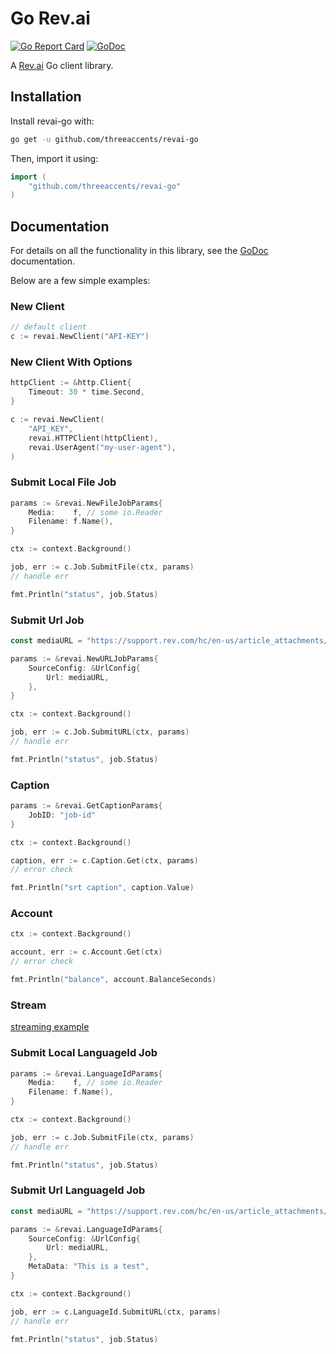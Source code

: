 # Go Rev.ai 
[![Go Report Card](https://goreportcard.com/badge/github.com/threeaccents/revai-go)](https://goreportcard.com/report/github.com/threeaccents/revai-go)
[![GoDoc](http://img.shields.io/badge/godoc-reference-blue.svg)](http://godoc.org/github.com/threeaccents/revai-go)

A [Rev.ai](https://rev.ai) Go client library.

## Installation

Install revai-go with:

```sh
go get -u github.com/threeaccents/revai-go
```

Then, import it using:

``` go
import (
    "github.com/threeaccents/revai-go"
)
```

## Documentation

For details on all the functionality in this library, see the [GoDoc](http://godoc.org/github.com/threeaccents/revai-go)
documentation.

Below are a few simple examples:

### New Client
```go
// default client
c := revai.NewClient("API-KEY")
```

### New Client With Options
```go
httpClient := &http.Client{
    Timeout: 30 * time.Second,
}

c := revai.NewClient(
    "API_KEY",
    revai.HTTPClient(httpClient),
    revai.UserAgent("my-user-agent"),
)
```

### Submit Local File Job

```go
params := &revai.NewFileJobParams{
	Media:    f, // some io.Reader
	Filename: f.Name(),
}

ctx := context.Background()

job, err := c.Job.SubmitFile(ctx, params)
// handle err

fmt.Println("status", job.Status)
```

### Submit Url Job

```go
const mediaURL = "https://support.rev.com/hc/en-us/article_attachments/200043975/FTC_Sample_1_-_Single.mp3"

params := &revai.NewURLJobParams{
    SourceConfig: &UrlConfig{
        Url: mediaURL,
    },
}

ctx := context.Background()

job, err := c.Job.SubmitURL(ctx, params)
// handle err

fmt.Println("status", job.Status)
```

### Caption

```go
params := &revai.GetCaptionParams{
	JobID: "job-id"
}

ctx := context.Background()

caption, err := c.Caption.Get(ctx, params)
// error check

fmt.Println("srt caption", caption.Value)
```

### Account

```go
ctx := context.Background()

account, err := c.Account.Get(ctx)
// error check

fmt.Println("balance", account.BalanceSeconds)
```

### Stream
[streaming example](examples/streaming/stream.go)


### Submit Local LanguageId Job

```go
params := &revai.LanguageIdParams{
	Media:    f, // some io.Reader
	Filename: f.Name(),
}

ctx := context.Background()

job, err := c.Job.SubmitFile(ctx, params)
// handle err

fmt.Println("status", job.Status)
```
### Submit Url LanguageId Job

```go
const mediaURL = "https://support.rev.com/hc/en-us/article_attachments/200043975/FTC_Sample_1_-_Single.mp3"

params := &revai.LanguageIdParams{
    SourceConfig: &UrlConfig{
        Url: mediaURL,
    },
    MetaData: "This is a test",
}

ctx := context.Background()

job, err := c.LanguageId.SubmitURL(ctx, params)
// handle err

fmt.Println("status", job.Status)
```